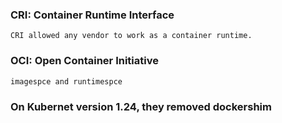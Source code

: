### CRI: Container Runtime Interface
`CRI allowed any vendor to work as a container runtime.`

### OCI: Open Container Initiative
`imagespce and runtimespce`

### On Kubernet version 1.24, they removed dockershim

